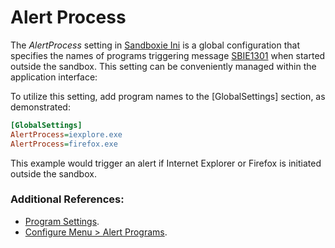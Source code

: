 # Alert Process

The _AlertProcess_ setting in [Sandboxie Ini](SandboxieIni.md) is a global configuration that specifies the names of programs triggering message [SBIE1301](SBIE1301.md) when started outside the sandbox. This setting can be conveniently managed within the application interface:


To utilize this setting, add program names to the [GlobalSettings] section, as demonstrated:

```ini
[GlobalSettings]
AlertProcess=iexplore.exe
AlertProcess=firefox.exe
```

This example would trigger an alert if Internet Explorer or Firefox is initiated outside the sandbox.

### Additional References:

* [Program Settings](ProgramSettings.md).
* [Configure Menu > Alert Programs](ConfigureMenu.md#program-alerts).
